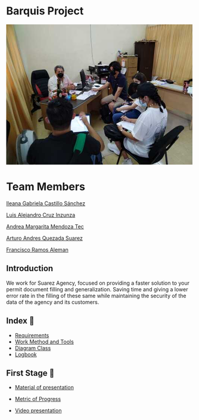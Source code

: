 # Barquis Project

![](/Media/Interview.jpeg)

# Team Members

[Ileana Gabriela Castillo Sánchez](CVs/CV_CastilloIleana.pdf)

[Luis Alejandro Cruz Inzunza](CVs/CV-CruzLuis.pdf)

[Andrea Margarita Mendoza Tec](CVs/CV_MendozaAndrea.pdf)

[Arturo Andres Quezada Suarez](CVs/CV_QuezadaArturo.pdf)

[Francisco Ramos Aleman](CVs/CV_RamosFrancisco.pdf)

## Introduction

We work for Suarez Agency, focused on providing a faster solution to your permit document filling and generalization. Saving time and giving a lower error rate in the filling of these same while maintaining the security of the data of the agency and its customers.

## Index :open_file_folder:

* [Requirements](Files/Requirements.md)
* [Work Method and Tools](Files/WorkMethod.md)
* [Diagram Class](Media/ClassDiagramBarquis.png)
* [Logbook](/Files/LogBook%20Project.pdf)

## First Stage :closed_book:

* [Material of presentation](/Files/First%20Stage.pdf)

* [Metric of Progress](/Files/Metrics1.pdf)

* [Video presentation](https://youtu.be/NaFzGoXHl6E)
